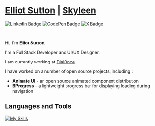 # [Elliot Sutton](https://elliot-sutton.com) | [Skyleen](https://skyleen.fr)

[![LinkedIn Badge](https://img.shields.io/badge/LinkedIn-Profile-informational?style=flat&logo=linkedin&logoColor=white&color=0D76A8)](https://www.linkedin.com/in/elliot-sutton/)
[![CodePen Badge](https://img.shields.io/badge/CodePen-Profile-informational?style=flat&logo=codepen&logoColor=white&color=black)](https://codepen.io/Skyyy77)
[![X Badge](https://img.shields.io/badge/X-Profile-informational?style=flat&logo=x&logoColor=white&color=black)](https://x.com/elliot_stn)

<br>

Hi, I'm **Elliot Sutton**.

I'm a Full Stack Developer and UI/UX Designer.

I am currently working at [DialOnce](https://dialonce.ai).

I have worked on a number of open source projects, including :
- **Animate UI** - an open source animated component distribution
- **BProgress** - a lightweight progress bar for displaying loading during navigation

## Languages and Tools

[![My Skills](https://skillicons.dev/icons?i=js,ts,nodejs,react,nextjs,vite,vue,tailwind,materialui,cypress,jest,prisma,postgres,mysql,mongodb,supabase,pnpm,npm,yarn,bun,docker,vercel,netlify,git,github,gitlab,vscode,postman,ai,figma)](https://skillicons.dev)
